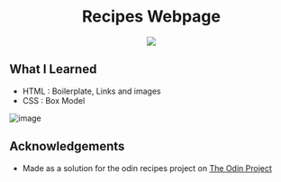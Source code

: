 <div align=center>
<h1 align=center>Recipes Webpage</h1>
<a href=https://Roopaksh1.github.io/odin-recipes><img src=https://img.shields.io/badge/%F0%9F%91%89-LIVE-success></a>
</div>

## What I Learned
- HTML : Boilerplate, Links and images
- CSS : Box Model

![image](https://user-images.githubusercontent.com/72032743/185135597-5decc3e2-3d5b-42c8-a1fa-cd533ce90d31.png)

## Acknowledgements

- Made as a solution for the odin recipes project on [The Odin Project]

[The Odin Project]: <https://www.theodinproject.com>

